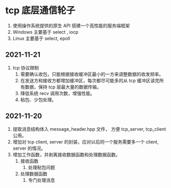 # tcp 底层通信轮子
1. 使用操作系统提供的原生 API 搭建一个高性能的服务端框架
2. Windows 主要基于 select , iocp
3. Linux 主要基于 select, epoll

## 2021-11-21
1. tcp 协议限制
   1. 需要确认收包，只能根据接收缓冲区最小的一方来调整数据的收发频率。
   2. 在发送方和接收方都增加缓冲区，每次都尽可能多的从 tcp 缓冲区读完所有数据，保持 tcp 层最大量的数据传输。
   3. 降低系统 recv 调用次数，增强性能。
   4. 粘包、少包处理。

## 2021-11-20 
1. 提取消息结构体入 message_header.hpp 文件， 方便 tcp_server, tcp_client 公用。
2. 增加对 tcp client, server 的封装，应对以后同一个服务需要多一个 client, server 的情况。
3. 增加工作函数，并剥离接收数据函数和处理数据函数。
   1. 接收函数 
      1. 处理粘包问题 
   2. 处理数据函数
      1. 专门处理消息
      
